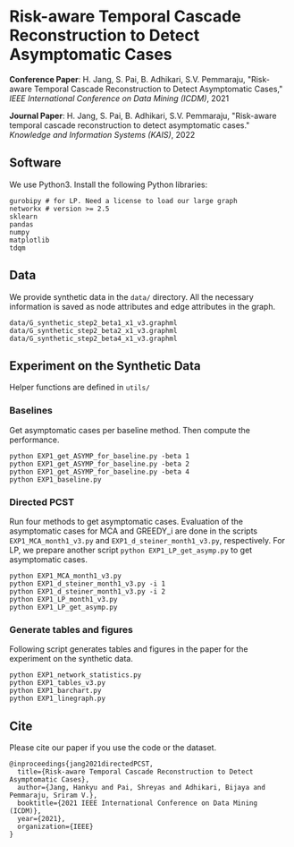 # Risk-aware Temporal Cascade Reconstruction to Detect Asymptomatic Cases

__Conference Paper__: H. Jang, S. Pai, B. Adhikari, S.V. Pemmaraju, "Risk-aware Temporal Cascade Reconstruction to Detect Asymptomatic Cases," _IEEE International Conference on Data Mining (ICDM)_, 2021

__Journal Paper__: H. Jang, S. Pai, B. Adhikari, S.V. Pemmaraju, "Risk-aware temporal cascade reconstruction to detect asymptomatic cases." _Knowledge and Information Systems (KAIS)_, 2022

## Software

We use Python3. Install the following Python libraries:

```
gurobipy # for LP. Need a license to load our large graph
networkx # version >= 2.5
sklearn
pandas
numpy
matplotlib
tdqm
```

## Data

We provide synthetic data in the `data/` directory.
All the necessary information is saved as node attributes and edge attributes in the graph.
```
data/G_synthetic_step2_beta1_x1_v3.graphml
data/G_synthetic_step2_beta2_x1_v3.graphml
data/G_synthetic_step2_beta4_x1_v3.graphml
```

## Experiment on the Synthetic Data

Helper functions are defined in `utils/`

### Baselines

Get asymptomatic cases per baseline method. Then compute the performance.
```
python EXP1_get_ASYMP_for_baseline.py -beta 1
python EXP1_get_ASYMP_for_baseline.py -beta 2
python EXP1_get_ASYMP_for_baseline.py -beta 4
python EXP1_baseline.py
```

### Directed PCST

Run four methods to get asymptomatic cases.
Evaluation of the asymptomatic cases for MCA and GREEDY\_i are done in the scripts `EXP1_MCA_month1_v3.py` and `EXP1_d_steiner_month1_v3.py`, respectively.
For LP, we prepare another script `python EXP1_LP_get_asymp.py` to get asymptomatic cases.
```
python EXP1_MCA_month1_v3.py
python EXP1_d_steiner_month1_v3.py -i 1
python EXP1_d_steiner_month1_v3.py -i 2
python EXP1_LP_month1_v3.py
python EXP1_LP_get_asymp.py
```

### Generate tables and figures

Following script generates tables and figures in the paper for the experiment on the synthetic data.
```
python EXP1_network_statistics.py
python EXP1_tables_v3.py
python EXP1_barchart.py
python EXP1_linegraph.py
```

## Cite
Please cite our paper if you use the code or the dataset.
```
@inproceedings{jang2021directedPCST,
  title={Risk-aware Temporal Cascade Reconstruction to Detect Asymptomatic Cases},
  author={Jang, Hankyu and Pai, Shreyas and Adhikari, Bijaya and Pemmaraju, Sriram V.},
  booktitle={2021 IEEE International Conference on Data Mining (ICDM)},
  year={2021},
  organization={IEEE}
}
```
